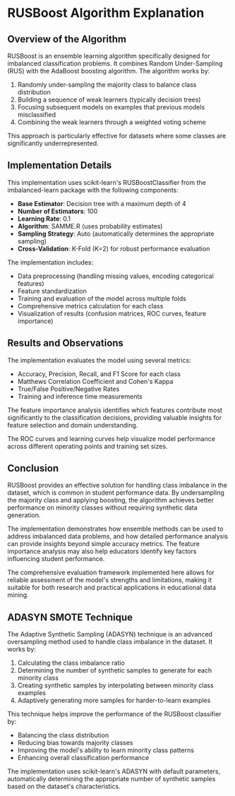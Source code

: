# RUSBoost Algorithm Explanation

## Overview of the Algorithm

RUSBoost is an ensemble learning algorithm specifically designed for imbalanced classification problems. It combines Random Under-Sampling (RUS) with the AdaBoost boosting algorithm. The algorithm works by:

1. Randomly under-sampling the majority class to balance class distribution
2. Building a sequence of weak learners (typically decision trees)
3. Focusing subsequent models on examples that previous models misclassified
4. Combining the weak learners through a weighted voting scheme

This approach is particularly effective for datasets where some classes are significantly underrepresented.

## Implementation Details

This implementation uses scikit-learn's RUSBoostClassifier from the imbalanced-learn package with the following components:

- **Base Estimator**: Decision tree with a maximum depth of 4
- **Number of Estimators**: 100
- **Learning Rate**: 0.1
- **Algorithm**: SAMME.R (uses probability estimates)
- **Sampling Strategy**: Auto (automatically determines the appropriate sampling)
- **Cross-Validation**: K-Fold (K=2) for robust performance evaluation

The implementation includes:
- Data preprocessing (handling missing values, encoding categorical features)
- Feature standardization
- Training and evaluation of the model across multiple folds
- Comprehensive metrics calculation for each class
- Visualization of results (confusion matrices, ROC curves, feature importance)

## Results and Observations

The implementation evaluates the model using several metrics:
- Accuracy, Precision, Recall, and F1 Score for each class
- Matthews Correlation Coefficient and Cohen's Kappa
- True/False Positive/Negative Rates
- Training and inference time measurements

The feature importance analysis identifies which features contribute most significantly to the classification decisions, providing valuable insights for feature selection and domain understanding.

The ROC curves and learning curves help visualize model performance across different operating points and training set sizes.

## Conclusion

RUSBoost provides an effective solution for handling class imbalance in the dataset, which is common in student performance data. By undersampling the majority class and applying boosting, the algorithm achieves better performance on minority classes without requiring synthetic data generation.

The implementation demonstrates how ensemble methods can be used to address imbalanced data problems, and how detailed performance analysis can provide insights beyond simple accuracy metrics. The feature importance analysis may also help educators identify key factors influencing student performance.

The comprehensive evaluation framework implemented here allows for reliable assessment of the model's strengths and limitations, making it suitable for both research and practical applications in educational data mining.

## ADASYN SMOTE Technique

The Adaptive Synthetic Sampling (ADASYN) technique is an advanced oversampling method used to handle class imbalance in the dataset. It works by:

1. Calculating the class imbalance ratio
2. Determining the number of synthetic samples to generate for each minority class
3. Creating synthetic samples by interpolating between minority class examples
4. Adaptively generating more samples for harder-to-learn examples

This technique helps improve the performance of the RUSBoost classifier by:
- Balancing the class distribution
- Reducing bias towards majority classes
- Improving the model's ability to learn minority class patterns
- Enhancing overall classification performance

The implementation uses scikit-learn's ADASYN with default parameters, automatically determining the appropriate number of synthetic samples based on the dataset's characteristics. 